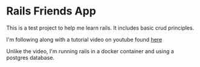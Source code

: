 # Rails Friends App

This is a test project to help me learn rails. It includes basic crud principles.

I'm following along with a tutorial video on youtube found [here](https://youtu.be/fmyvWz5TUWg?si=hiPRVt9BDOA-6Jcv)

Unlike the video, I'm running rails in a docker container and using a postgres database.
